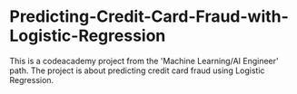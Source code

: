 # Predicting-Credit-Card-Fraud-with-Logistic-Regression
This is a codeacademy project from the 'Machine Learning/AI Engineer' path. The project is about predicting credit card fraud using Logistic Regression.
